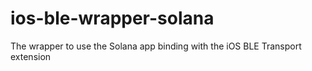 # ios-ble-wrapper-solana
The wrapper to use the Solana app binding with the iOS BLE Transport extension
